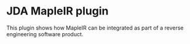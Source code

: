 # JDA MapleIR plugin

This plugin shows how MapleIR can be integrated as part of a reverse engineering software product.


